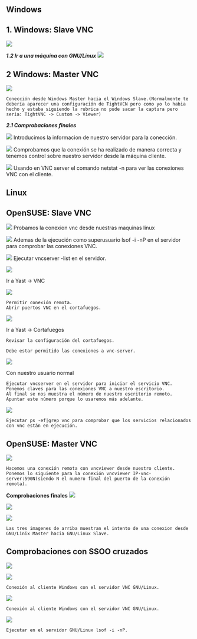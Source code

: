 ## Windows

## 1. Windows: Slave VNC
![](https://github.com/DAVIDQR22/add21-22-david-quintero/blob/fe8e263f2582e623cec7948d2bcae25873837f5a/1trimestre/u1/vnc/images/Windows/1.png)

***1.2 Ir a una máquina con GNU/Linux***
![](https://github.com/DAVIDQR22/add21-22-david-quintero/blob/fe8e263f2582e623cec7948d2bcae25873837f5a/1trimestre/u1/vnc/images/Windows/1-2.png)

## 2 Windows: Master VNC

![](https://github.com/DAVIDQR22/add21-22-david-quintero/blob/c4235b8d6b900b743e4520a51efc64a49ad622a2/1trimestre/u1/vnc/images/Windows/2-1-1.png)
    
    Conección desde Windows Master hacia el Windows Slave.(Normalmente te debería aparecer una configuración de TightVCN pero como yo lo habia hecho y estaba siguiendo la rubrica no pude sacar la captura pero seria: TightVNC -> Custom -> Viewer)

***2.1 Comprobaciones finales***

![](https://github.com/DAVIDQR22/add21-22-david-quintero/blob/c4235b8d6b900b743e4520a51efc64a49ad622a2/1trimestre/u1/vnc/images/Windows/2-1-1-1.png)
Introducimos la informacion de nuestro servidor para la conección.

![](https://github.com/DAVIDQR22/add21-22-david-quintero/blob/c4235b8d6b900b743e4520a51efc64a49ad622a2/1trimestre/u1/vnc/images/Windows/2-1-1-2.png)
Comprobamos que la conexión se ha realizado de manera correcta y tenemos control sobre nuestro servidor desde la máquina cliente.

![](https://github.com/DAVIDQR22/add21-22-david-quintero/blob/c4235b8d6b900b743e4520a51efc64a49ad622a2/1trimestre/u1/vnc/images/Windows/2-1-4.png)
Usando en VNC server el comando netstat -n para ver las conexiones VNC con el cliente.

## Linux

## OpenSUSE: Slave VNC
![](https://github.com/DAVIDQR22/add21-22-david-quintero/blob/c4235b8d6b900b743e4520a51efc64a49ad622a2/1trimestre/u1/vnc/images/Linux/3.png)
Probamos la conexion vnc desde nuestras maquinas linux

![](https://github.com/DAVIDQR22/add21-22-david-quintero/blob/c4235b8d6b900b743e4520a51efc64a49ad622a2/1trimestre/u1/vnc/images/Linux/1.png)
Ademas de la ejecución como superusuario lsof -i -nP en el servidor para comprobar las conexiones VNC.

![](https://github.com/DAVIDQR22/add21-22-david-quintero/blob/c4235b8d6b900b743e4520a51efc64a49ad622a2/1trimestre/u1/vnc/images/Linux/2.png)
Ejecutar vncserver -list en el servidor.

![](https://github.com/DAVIDQR22/add21-22-david-quintero/blob/5fa79e648f5a63d1a5e13bfaea93befe47c3fcd9/1trimestre/u1/vnc/images/Linux/3yast.png)

Ir a Yast -> VNC
   
![](https://github.com/DAVIDQR22/add21-22-david-quintero/blob/5fa79e648f5a63d1a5e13bfaea93befe47c3fcd9/1trimestre/u1/vnc/images/Linux/3yast-1.png)

    Permitir conexión remota.
    Abrir puertos VNC en el cortafuegos.
![](https://github.com/DAVIDQR22/add21-22-david-quintero/blob/5fa79e648f5a63d1a5e13bfaea93befe47c3fcd9/1trimestre/u1/vnc/images/Linux/3yast-2.png)

Ir a Yast -> Cortafuegos

    Revisar la configuración del cortafuegos.
    
    Debe estar permitido las conexiones a vnc-server.
 
![](https://github.com/DAVIDQR22/add21-22-david-quintero/blob/5fa79e648f5a63d1a5e13bfaea93befe47c3fcd9/1trimestre/u1/vnc/images/Linux/3yast-3.png)

Con nuestro usuario normal

    Ejecutar vncserver en el servidor para iniciar el servicio VNC.
    Ponemos claves para las conexiones VNC a nuestro escritorio.
    Al final se nos muestra el número de nuestro escritorio remoto. Apuntar este número porque lo usaremos más adelante.
    
![](https://github.com/DAVIDQR22/add21-22-david-quintero/blob/5fa79e648f5a63d1a5e13bfaea93befe47c3fcd9/1trimestre/u1/vnc/images/Linux/3yast-4.png)

    Ejecutar ps -ef|grep vnc para comprobar que los servicios relacionados con vnc están en ejecución.

## OpenSUSE: Master VNC
![](https://github.com/DAVIDQR22/add21-22-david-quintero/blob/5fa79e648f5a63d1a5e13bfaea93befe47c3fcd9/1trimestre/u1/vnc/images/Linux/4.png)

    Hacemos una conexión remota con vncviewer desde nuestro cliente.
    Ponemos lo siguiente para la conexión vncviewer IP-vnc-server:590N(siendo N el numero final del puerto de la conexión remota).

**Comprobaciones finales**
![](https://github.com/DAVIDQR22/add21-22-david-quintero/blob/5fa79e648f5a63d1a5e13bfaea93befe47c3fcd9/1trimestre/u1/vnc/images/Linux/5.png)

![](https://github.com/DAVIDQR22/add21-22-david-quintero/blob/5fa79e648f5a63d1a5e13bfaea93befe47c3fcd9/1trimestre/u1/vnc/images/Linux/5-1.png)
    
![](https://github.com/DAVIDQR22/add21-22-david-quintero/blob/5fa79e648f5a63d1a5e13bfaea93befe47c3fcd9/1trimestre/u1/vnc/images/Linux/5-2.png)

    Las tres imagenes de arriba muestran el intento de una conexion desde GNU/Linix Master hacia GNU/Linux Slave. 
 
 ## Comprobaciones con SSOO cruzados
![](https://github.com/DAVIDQR22/add21-22-david-quintero/blob/5fa79e648f5a63d1a5e13bfaea93befe47c3fcd9/1trimestre/u1/vnc/images/Linux/5-3.png)
    
![](https://github.com/DAVIDQR22/add21-22-david-quintero/blob/5fa79e648f5a63d1a5e13bfaea93befe47c3fcd9/1trimestre/u1/vnc/images/Linux/5-3-1.png)

    Conexión al cliente Windows con el servidor VNC GNU/Linux.
    
![](https://github.com/DAVIDQR22/add21-22-david-quintero/blob/5fa79e648f5a63d1a5e13bfaea93befe47c3fcd9/1trimestre/u1/vnc/images/Linux/5-3-2.png)

    Conexión al cliente Windows con el servidor VNC GNU/Linux.
    
![](https://github.com/DAVIDQR22/add21-22-david-quintero/blob/5fa79e648f5a63d1a5e13bfaea93befe47c3fcd9/1trimestre/u1/vnc/images/Linux/5-4.png)

    Ejecutar en el servidor GNU/Linux lsof -i -nP.
